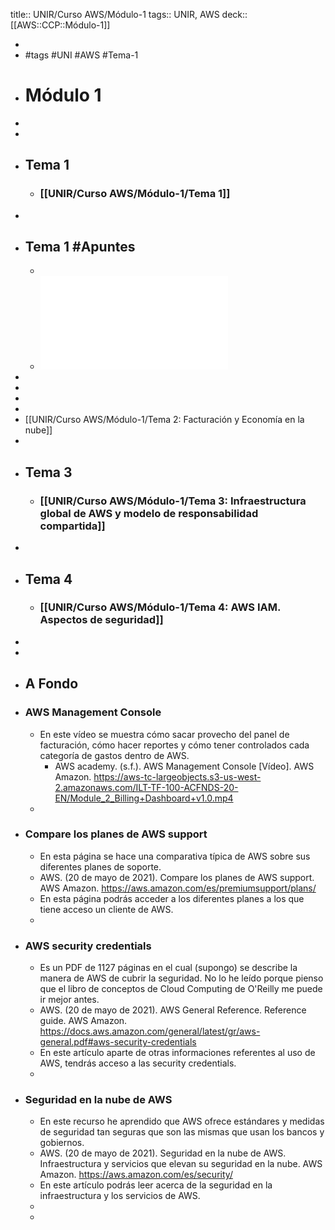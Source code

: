 title:: UNIR/Curso AWS/Módulo-1
tags:: UNIR, AWS
deck:: [[AWS::CCP::Módulo-1]]

-
- #tags #UNI #AWS #Tema-1
- # Módulo 1
-
-
- ## Tema 1
	- ### [[UNIR/Curso AWS/Módulo-1/Tema 1]]
-
- ## Tema 1 #Apuntes
	-
	- ![UNIR-AWS_Modulo-1.pdf](../assets/UNIR-AWS_Modulo-1_1664869606733_0.pdf)
-
-
-
-
- [[UNIR/Curso AWS/Módulo-1/Tema 2: Facturación y Economía en la nube]]
-
- ## Tema 3
	- ### [[UNIR/Curso AWS/Módulo-1/Tema 3: Infraestructura global de AWS y modelo de responsabilidad compartida]]
-
- ## Tema 4
	- ### [[UNIR/Curso AWS/Módulo-1/Tema 4: AWS IAM. Aspectos de seguridad]]
-
-
- ## A Fondo
- ### AWS Management Console
	- En este vídeo se muestra cómo sacar provecho del panel de facturación, cómo hacer reportes y cómo tener controlados cada categoría de gastos dentro de AWS.
		- AWS academy. (s.f.). AWS Management Console [Vídeo]. AWS Amazon.
		  https://aws-tc-largeobjects.s3-us-west-2.amazonaws.com/ILT-TF-100-ACFNDS-20-EN/Module_2_Billing+Dashboard+v1.0.mp4
	-
- ### Compare los planes de AWS support
	- En esta página se hace una comparativa típica de AWS sobre sus diferentes planes de soporte.
	- AWS. (20 de mayo de 2021). Compare los planes de AWS support. AWS Amazon.
	  https://aws.amazon.com/es/premiumsupport/plans/
	- En esta página podrás acceder a los diferentes planes a los que tiene acceso un cliente
	  de AWS.
	-
- ### AWS security credentials
	- Es un PDF de 1127 páginas en el cual (supongo) se describe la manera de AWS de cubrir la seguridad. No lo he leído porque pienso que el libro de conceptos de Cloud Computing de O'Reilly me puede ir mejor antes.
	- AWS. (20 de mayo de 2021). AWS General Reference. Reference guide. AWS Amazon.
	  https://docs.aws.amazon.com/general/latest/gr/aws-general.pdf#aws-security-credentials
	- En este artículo aparte de otras informaciones referentes al uso de AWS, tendrás
	  acceso a las security credentials.
	-
- ### Seguridad en la nube de AWS
	- En este recurso he aprendido que AWS ofrece estándares y medidas de seguridad tan seguras que son las mismas que usan los bancos y gobiernos.
	- AWS. (20 de mayo de 2021). Seguridad en la nube de AWS.
	  Infraestructura y servicios que elevan su seguridad en la nube. AWS Amazon.
	  https://aws.amazon.com/es/security/
	- En este artículo podrás leer acerca de la seguridad en la infraestructura y los servicios
	  de AWS.
	-
	-